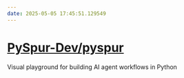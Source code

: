 ```yaml
---
date: 2025-05-05 17:45:51.129549
---
```


# [PySpur-Dev/pyspur](https://github.com/PySpur-Dev/pyspur)

Visual playground for building AI agent workflows in Python